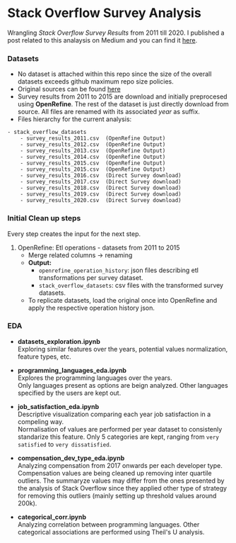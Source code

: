 # Stack Overflow Survey Analysis

Wrangling *Stack Overflow Survey Results* from 2011 till 2020. I published a post related to this analaysis on Medium and you can find it [here](https://medium.com/@ismaelmasharo/10-years-of-stack-overflow-surveys-c8ff3f662b2f).

### Datasets
- No dataset is attached within this repo since the size of the overall datasets exceeds github maximum repo size policies.
- Original sources can be found [here](https://insights.stackoverflow.com/survey/)
- Survey results from 2011 to 2015 are download and initially preprocesed using **OpenRefine**. The rest of the dataset is just directly download from source. All files are renamed with its associated *year* as suffix. 
- Files hierarchy for the current analysis:

```
- stack_overflow_datasets   
    - survey_results_2011.csv  (OpenRefine Output)
    - survey_results_2012.csv  (OpenRefine Output)
    - survey_results_2013.csv  (OpenRefine Output)
    - survey_results_2014.csv  (OpenRefine Output)
    - survey_results_2015.csv  (OpenRefine Output)
    - survey_results_2015.csv  (OpenRefine Output)
    - survey_results_2016.csv  (Direct Survey download)
    - survey_results_2017.csv  (Direct Survey download)
    - survey_results_2018.csv  (Direct Survey download)
    - survey_results_2019.csv  (Direct Survey download)
    - survey_results_2020.csv  (Direct Survey download)
```


### Initial Clean up steps
Every step creates the input for the next step.

1. OpenRefine: Etl operations - datasets from 2011 to 2015
    - Merge related columns → renaming
    - **Output:** 
        - `openrefine_operation_history`: json files describing etl transformations per survey dataset.
        - `stack_overflow_datasets`: csv files with the transformed survey datasets.
    - To replicate datasets, load the original once into OpenRefine and apply the respective operation history json.
    

### EDA

* **datasets_exploration.ipynb**  
    Exploring similar features over the years, potential values normalization, feature types, etc.

* **programming_languages_eda.ipynb**  
    Explores the programming languages over the years.  
    Only languages present as options are beign analyzed. Other languages specified by the users are kept out.
    
* **job_satisfaction_eda.ipynb**  
    Descriptive visualization comparing each year job satisfaction in a compeling way.  
    Normalisation of values are performed per year dataset to consistenly standarize this feature. Only 5 categories are kept, ranging from `very satisfied` to `very dissatisfied`.

* **compensation_dev_type_eda.ipynb**  
    Analyzing compensation from 2017 onwards per each developer type.  
    Compensation values are being cleaned up removing inter quartile outliers. The summaryze values may differ from the ones presented by the analysis of Stack Overflow since they applied other type of strategy for removing this outliers (mainly setting up threshold values around 200k).

* **categorical_corr.ipynb**  
    Analyzing correlation between programming languages. Other categorical associations are performed using Theil's U analysis. 
